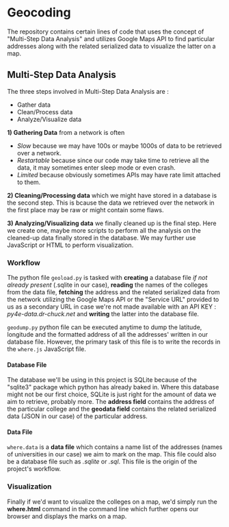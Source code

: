 # Geocoding  
The repository contains certain lines of code that uses the concept of "Multi-Step Data Analysis" and utilizes Google Maps API to find particular addresses along with the related serialized data to visualize the latter on a map.  


## Multi-Step Data Analysis  
The three steps involved in Multi-Step Data Analysis are :  
* Gather data  
* Clean/Process data  
* Analyze/Visualize data  

**1) Gathering Data** from a network is often  
  - *Slow* because we may have 100s or maybe 1000s of data to be retrieved over a network.  
  - *Restartable* because since our code may take time to retrieve all the data, it may sometimes enter sleep mode or    even crash.  
  - *Limited* because obviously sometimes APIs may have rate limit attached to them.  

**2) Cleaning/Processing data** which we might have stored in a database is the second step. This is bcause the data we retrieved over the network in the first place may be raw or might contain some flaws.  

**3) Analyzing/Visualizing data** we finally cleaned up is the final step. Here we create one, maybe more scripts to perform all the analysis on the cleaned-up data finally stored in the database. We may further use JavaScript or HTML to perform visualization.  


### Workflow  
The python file `geoload.py` is tasked with **creating** a database file *if not already present* (.sqlite in our case), **reading** the names of the colleges from the data file, **fetching** the address and the related serialized data from the network utilizing the Google Maps API or the "Service URL" provided to us as a secondary URL in case we're not made available with an API KEY : *py4e-data.dr-chuck.net* and **writing** the latter into the database file.  

`geodump.py` python file can be executed anytime to dump the latitude, longitude and the formatted address of all the addresses' written in our database file. However, the primary task of this file is to write the records in the `where.js` JavaScript file.


#### Database File  
The database we'll be using in this project is SQLite because of the "sqlite3" package which python has already baked in. Where this database might not be our first choice, SQLite is just right for the amount of data we aim to retrieve, probably more. The **address field** contains the address of the particular college and the **geodata field** contains the related serialized data (JSON in our case) of the particular address.  


#### Data File  
`where.data` is a **data file** which contains a name list of the addresses (names of universities in our case) we aim to mark on the map. This file could also be a database file such as *.sqlite* or *.sql*. This file is the origin of the project's workflow.  


### Visualization  
Finally if we'd want to visualize the colleges on a map, we'd simply run the **where.html** command in the command line which further opens our browser and displays the marks on a map.  
